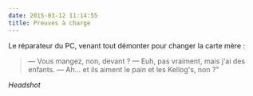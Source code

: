 ```yaml
---
date: 2015-03-12 11:14:55
title: Preuves à charge
---
```


Le réparateur du PC, venant tout démonter pour changer la carte mère :

> — Vous mangez, non, devant ?
> — Euh, pas vraiment, mais j'ai des enfants.
> — Ah... et ils aiment le pain et les Kellog's, non ?"

_Headshot_
